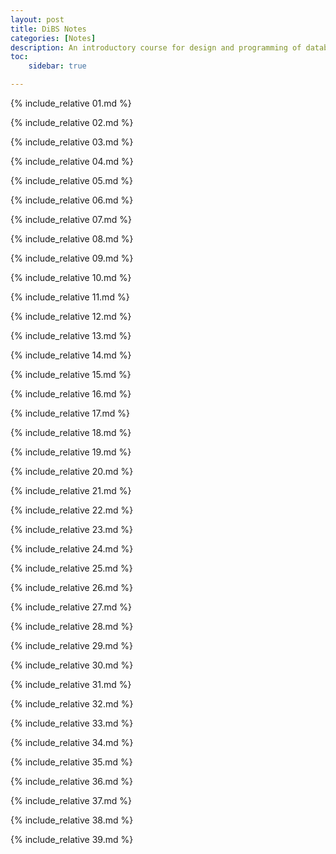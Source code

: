 ```yaml
---
layout: post
title: DiBS Notes
categories: [Notes]
description: An introductory course for design and programming of database systems. Covers the entity-relationship (ER) approach to data modelling, the relational model of database management systems (DBMSs) and the use of query languages such as SQL. Briefly discusses query processing and the role of transaction management.
toc: 
    sidebar: true

---
```


{% include_relative 01.md %}

{% include_relative 02.md %}

{% include_relative 03.md %}

{% include_relative 04.md %}

{% include_relative 05.md %}

{% include_relative 06.md %}

{% include_relative 07.md %}

{% include_relative 08.md %}

{% include_relative 09.md %}

{% include_relative 10.md %}

{% include_relative 11.md %}

{% include_relative 12.md %}

{% include_relative 13.md %}

{% include_relative 14.md %}

{% include_relative 15.md %}

{% include_relative 16.md %}

{% include_relative 17.md %}

{% include_relative 18.md %}

{% include_relative 19.md %}

{% include_relative 20.md %}

{% include_relative 21.md %}

{% include_relative 22.md %}

{% include_relative 23.md %}

{% include_relative 24.md %}

{% include_relative 25.md %}

{% include_relative 26.md %}

{% include_relative 27.md %}

{% include_relative 28.md %}

{% include_relative 29.md %}

{% include_relative 30.md %}

{% include_relative 31.md %}

{% include_relative 32.md %}

{% include_relative 33.md %}

{% include_relative 34.md %}

{% include_relative 35.md %}

{% include_relative 36.md %}

{% include_relative 37.md %}

{% include_relative 38.md %}

{% include_relative 39.md %}

